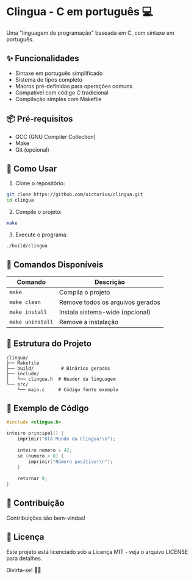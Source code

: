 # Clingua - C em português 💻

Uma "linguagem de programação" baseada em C, com sintaxe em português.

## ✨ Funcionalidades

- Sintaxe em português simplificado
- Sistema de tipos completo
- Macros pré-definidas para operações comuns
- Compatível com código C tradicional
- Compilação simples com Makefile

## 📦 Pré-requisitos

- GCC (GNU Compiler Collection)
- Make
- Git (opcional)

## 🚀 Como Usar

1. Clone o repositório:
```bash
git clone https://github.com/uictorius/clingua.git
cd clingua
```
2. Compile o projeto:
```bash
make
```
3. Execute o programa:
```bash
./build/clingua
```

## 🔧 Comandos Disponíveis

| Comando        | Descrição                          |
|---------------|----------------------------------|
| `make`        | Compila o projeto               |
| `make clean`  | Remove todos os arquivos gerados |
| `make install` | Instala sistema-wide (opcional) |
| `make uninstall` | Remove a instalação          |

## 📂 Estrutura do Projeto

```
clingua/
├── Makefile
├── build/          # Binários gerados
├── include/
│   └── clingua.h  # Header da linguagem
└── src/
    └── main.c     # Código fonte exemplo
```

## 📝 Exemplo de Código

```c
#include <clingua.h>

inteiro principal() {
    imprimir("Olá Mundo da Clingua!\n");
    
    inteiro numero = 42;
    se (numero > 0) {
        imprimir("Número positivo!\n");
    }
    
    retornar 0;
}
```

## 🤝 Contribuição

Contribuições são bem-vindas!

## 📜 Licença

Este projeto está licenciado sob a Licença MIT - veja o arquivo LICENSE para detalhes.

Divirta-se! 🎉🚀
